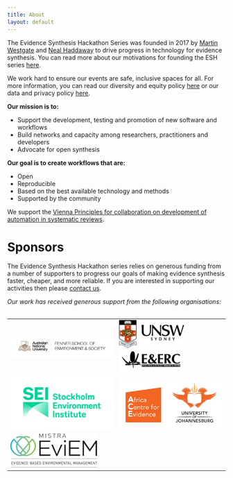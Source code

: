 ```yaml
---
title: About
layout: default
---
```

The Evidence Synthesis Hackathon Series was founded in 2017 by <a href="/people/Westgate-Martin">Martin Westgate</a> and <a href="/people/Haddaway-Neal">Neal Haddaway</a> to drive progress in technology for evidence synthesis. You can read more about our motivations for founding the ESH series <a href="/2019/01/17/what_is_the_esh.html">here</a>.

We work hard to ensure our events are safe, inclusive spaces for all. For more information, you can read our diversity and equity policy <a href="/about/accessibility_and_codeofconduct.html">here</a> or our data and privacy policy <a href="/about/data_and_privacy.html">here</a>.

<b>Our mission is to:</b>
<ul>
  <li>Support the development, testing and promotion of new software and workflows</li>
  <li>Build networks and capacity among researchers, practitioners and developers</li>
  <li>Advocate for open synthesis</li>
</ul>

<b>Our goal is to create workflows that are:</b>
<ul>
  <li>Open</li>
  <li>Reproducible</li>
  <li>Based on the best available technology and methods</li>
  <li>Supported by the community</li>
</ul>

We support the <a href="https://systematicreviewsjournal.biomedcentral.com/articles/10.1186/s13643-018-0740-7">Vienna Principles for collaboration on development of automation in systematic reviews</a>.

# Sponsors
The Evidence Synthesis Hackathon series relies on generous funding from a number of supporters to progress our goals of making evidence synthesis faster, cheaper, and more reliable. If you are interested in supporting our activities then please <a href="mailto:eshackathon@gmail.com">contact us</a>.

<div class="center"><em>Our work has received generous support from the following organisations:</em>
</div><br>

<table>
  <tr>
    <td>
      <a href="http://www.fennerschool.anu.edu.au">
        <img align="centre" width="300"
          src="/assets/images/sponsors/ANU_Fenner_landscape.jpg"
          alt="Fenner School ANU"
        />
      </a>
    </td>
    <td>
      <a href="http://www.unsw.edu.au">
        <img align="centre" width="150"
          src="/assets/images/sponsors/UNSW.png"
          alt="UNSW"
        />
      </a>
      <a href="http://www.unsw.edu.au">
        <img align="centre" width="150"
          src="/assets/images/sponsors/UNSW_EERC.png"
          alt="UNSW EERC"
        />
      </a>
    </td>
  </tr>
  <tr>
    <td>
      <a href="https://www.sei.org">
        <img align="centre" width="300"
          src="/assets/images/sponsors/SEI.png"
          alt="Stockholm Environment Institute"
        />
      </a>
    </td>
    <td>
      <a href="https://africacentreforevidence.org">
        <img align="centre" width="300"
          src="/assets/images/sponsors/ACE_UJ.png"
          alt="Africa Centre for Evidence"
        />
      </a>
    </td>
  </tr>
  <tr>
    <td>
      <a href="http://eviem.se/en/home/">
        <img align="centre" width="200"
          src="/assets/images/sponsors/MISTRA.png"
          alt="MISTRA EviEM"
        />
      </a>
    </td>
  </tr>